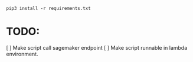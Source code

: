 ```shell
pip3 install -r requirements.txt
```

# TODO:
[ ] Make script call sagemaker endpoint
[ ] Make script runnable in lambda environment.
